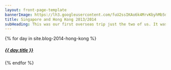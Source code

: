 ```yaml
---
layout: front-page-template
bannerImage: https://lh3.googleusercontent.com/fuU2ssIKAo6k4MrvKbyhMb5dexjBgQJvZ3hmNhGHQOJk4-VQlcHzMHPe6Tz_lZlUKvvgb8ZRsiCNOJPu5H1Z3FHxlYSoF84N4SptzatAKkvxC-CvZekoDV3NETCAmNOCwOjg21Ry8Q
title: Singapore and Hong Kong 2013/2014
subHeading: This was our first overseas trip just the two of us. It was great. 
---
```


<div class="text-uppercase adventure-list experience">
  {% for day in site.blog-2014-hong-kong %}
    <div class="col-md-6 col-sm-6 animated fadeInUp" data-wow-delay="0.1s" data-wow-duration="1s">
      <a href="{{day.url | prepend: site.baseurl}}">
        <img src="{{ day.bannerImage }}"  alt="" class="img-responsive">
        <div class="overlay-lnk text-uppercase text-center">
          <i class="icon icon-streetsign"></i>
          <h5>{{ day.title }}</h5>
        </div>
      </a>
    </div>
  {% endfor %}
</div>
